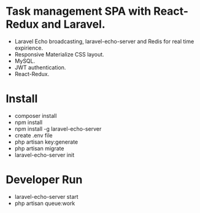 <h1>Task management SPA with React-Redux and Laravel.</h1>
<ul>
    <li>Laravel Echo broadcasting, laravel-echo-server and Redis for real time expirience.</li>
    <li>Responsive Materialize CSS layout.</li>
    <li>MySQL.</li>
    <li>JWT authentication.</li>
    <li>React-Redux.</li>
</ul>    

<h1>Install</h1>
<ul>
    <li>composer install</li>
    <li>npm install</li>
    <li>npm install -g laravel-echo-server</li>
    <li>create .env file</li>
    <li>php artisan key:generate</li>
    <li>php artisan migrate</li>
    <li>laravel-echo-server init</li>
</ul>

<h1>Developer Run</h1>
<ul>
    <li>laravel-echo-server start</li>
    <li>php artisan queue:work</li>
</ul>
